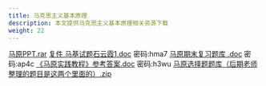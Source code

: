 ```yaml
---
title: 马克思主义基本原理
description: 本文提供马克思主义基本原理相关资源下载
weight: 22
---
```

[马原PPT.rar](https://wwqk.lanzouq.com/iGAtC18o4h3i)
[复件 马基试题石云霞1.doc](https://wwqk.lanzouq.com/iCxIA18o4mej) 密码:hma7
[马原期末复习题库 .doc](https://wwqk.lanzouq.com/iY0Nk18o4h6b) 密码:ap4c
[《马原实践教程》参考答案.doc](https://wwqk.lanzouq.com/ilft818o4h7c) 密码:h3wu
[马原选择题题库（后期老师整理的题目是这两个里面的）.zip](https://wwqk.lanzouq.com/i1AAU18o4haf)